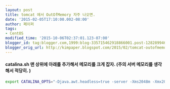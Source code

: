 ```yaml
---
layout: post
title: tomcat 에서 OutOfMemory 자주 나오면.
date: '2015-02-05T17:10:00.002-08:00'
author: 페이퍼
tags:
- CentOS
modified_time: '2015-10-06T02:37:01.123-07:00'
blogger_id: tag:blogger.com,1999:blog-335715462918866001.post-1282899466440249794
blogger_orig_url: http://kimpaper.blogspot.com/2015/02/tomcat-outofmemory.html
---
```


#### catalina.sh 맨 상위에 아래를 추가해서 메모리를 크게 잡자. (주의 서버 메모리를 생각해서 적당히. )
```bash
export CATALINA_OPTS="-Djava.awt.headless=true -server -Xms2048m -Xmx2048m -XX:NewSize=256m -XX:MaxNewSize=256m -XX:PermSize=256m -XX:MaxPermSize=512m"
```
